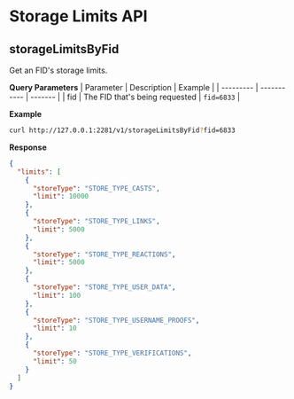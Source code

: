 

# Storage Limits API


## storageLimitsByFid
Get an FID's storage limits.

**Query Parameters**
| Parameter | Description | Example |
| --------- | ----------- | ------- |
| fid       | The FID that's being requested | `fid=6833` |


**Example**
```bash
curl http://127.0.0.1:2281/v1/storageLimitsByFid?fid=6833
```


**Response**
```json
{
  "limits": [
    {
      "storeType": "STORE_TYPE_CASTS",
      "limit": 10000
    },
    {
      "storeType": "STORE_TYPE_LINKS",
      "limit": 5000
    },
    {
      "storeType": "STORE_TYPE_REACTIONS",
      "limit": 5000
    },
    {
      "storeType": "STORE_TYPE_USER_DATA",
      "limit": 100
    },
    {
      "storeType": "STORE_TYPE_USERNAME_PROOFS",
      "limit": 10
    },
    {
      "storeType": "STORE_TYPE_VERIFICATIONS",
      "limit": 50
    }
  ]
}
```
